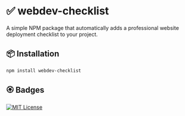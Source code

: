 # ✅ webdev-checklist

A simple NPM package that automatically adds a professional website deployment checklist to your project.

## 📦 Installation

```bash
npm install webdev-checklist
```

## 🏵️ Badges

[![MIT License](https://img.shields.io/badge/License-MIT-green.svg)](https://choosealicense.com/licenses/mit/)